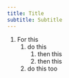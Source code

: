 ```yaml
---
title: Title
subtitle: Subtitle
---
```


1. For this
   1. do this
      1. then this
      2. then this
   2. do this too